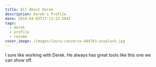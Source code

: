 ```yaml
---
title: All About Derek
description: Derek's Profile
date: 2019-04-03T17:13:13.584Z
tags:
  - derek
  - profile
  - resume
cover_image: /images/laura-converse-484763-unsplash.jpg
---
```

I sure like working with Derek. He always has great tools like this one we can show off.

